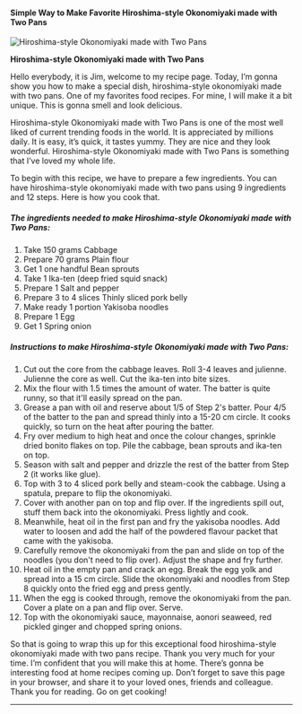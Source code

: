             

#### Simple Way to Make Favorite Hiroshima-style Okonomiyaki made with Two Pans

![Hiroshima-style Okonomiyaki made with Two Pans](https://img-global.cpcdn.com/recipes/4820555667603456/751x532cq70/hiroshima-style-okonomiyaki-made-with-two-pans-recipe-main-photo.jpg)

**Hiroshima-style Okonomiyaki made with Two Pans**

Hello everybody, it is Jim, welcome to my recipe page. Today, I’m gonna show you how to make a special dish, hiroshima-style okonomiyaki made with two pans. One of my favorites food recipes. For mine, I will make it a bit unique. This is gonna smell and look delicious.

Hiroshima-style Okonomiyaki made with Two Pans is one of the most well liked of current trending foods in the world. It is appreciated by millions daily. It is easy, it’s quick, it tastes yummy. They are nice and they look wonderful. Hiroshima-style Okonomiyaki made with Two Pans is something that I’ve loved my whole life.

To begin with this recipe, we have to prepare a few ingredients. You can have hiroshima-style okonomiyaki made with two pans using 9 ingredients and 12 steps. Here is how you cook that.

##### The ingredients needed to make Hiroshima-style Okonomiyaki made with Two Pans:

1.  Take 150 grams Cabbage
2.  Prepare 70 grams Plain flour
3.  Get 1 one handful Bean sprouts
4.  Take 1 Ika-ten (deep fried squid snack)
5.  Prepare 1 Salt and pepper
6.  Prepare 3 to 4 slices Thinly sliced pork belly
7.  Make ready 1 portion Yakisoba noodles
8.  Prepare 1 Egg
9.  Get 1 Spring onion

##### Instructions to make Hiroshima-style Okonomiyaki made with Two Pans:

1.  Cut out the core from the cabbage leaves. Roll 3-4 leaves and julienne. Julienne the core as well. Cut the ika-ten into bite sizes.
2.  Mix the flour with 1.5 times the amount of water. The batter is quite runny, so that it'll easily spread on the pan.
3.  Grease a pan with oil and reserve about 1/5 of Step 2's batter. Pour 4/5 of the batter to the pan and spread thinly into a 15-20 cm circle. It cooks quickly, so turn on the heat after pouring the batter.
4.  Fry over medium to high heat and once the colour changes, sprinkle dried bonito flakes on top. Pile the cabbage, bean sprouts and ika-ten on top.
5.  Season with salt and pepper and drizzle the rest of the batter from Step 2 (it works like glue).
6.  Top with 3 to 4 sliced pork belly and steam-cook the cabbage. Using a spatula, prepare to flip the okonomiyaki.
7.  Cover with another pan on top and flip over. If the ingredients spill out, stuff them back into the okonomiyaki. Press lightly and cook.
8.  Meanwhile, heat oil in the first pan and fry the yakisoba noodles. Add water to loosen and add the half of the powdered flavour packet that came with the yakisoba.
9.  Carefully remove the okonomiyaki from the pan and slide on top of the noodles (you don't need to flip over). Adjust the shape and fry further.
10.  Heat oil in the empty pan and crack an egg. Break the egg yolk and spread into a 15 cm circle. Slide the okonomiyaki and noodles from Step 8 quickly onto the fried egg and press gently.
11.  When the egg is cooked through, remove the okonomiyaki from the pan. Cover a plate on a pan and flip over. Serve.
12.  Top with the okonomiyaki sauce, mayonnaise, aonori seaweed, red pickled ginger and chopped spring onions.

So that is going to wrap this up for this exceptional food hiroshima-style okonomiyaki made with two pans recipe. Thank you very much for your time. I’m confident that you will make this at home. There’s gonna be interesting food at home recipes coming up. Don’t forget to save this page in your browser, and share it to your loved ones, friends and colleague. Thank you for reading. Go on get cooking!

* * *